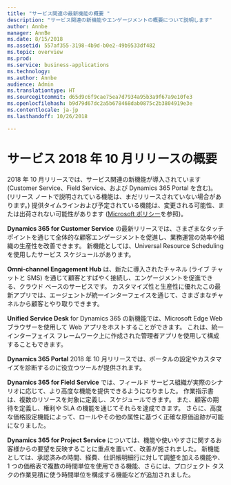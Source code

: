 ```yaml
---
title: "サービス関連の最新機能の概要 "
description: "サービス関連の新機能やエンゲージメントの概要について説明します"
author: Annbe
manager: AnnBe
ms.date: 8/15/2018
ms.assetid: 557af355-3198-4b9d-b0e2-49b9533df482
ms.topic: overview
ms.prod: 
ms.service: business-applications
ms.technology: 
ms.author: Annbe
audience: Admin
ms.translationtype: HT
ms.sourcegitcommit: d65d9c6f9cae75ea7d7934a95b3a9f67a9e10fe3
ms.openlocfilehash: b9d79d67dc2a5b678468dab0875c2b3804919e3e
ms.contentlocale: ja-jp
ms.lasthandoff: 10/26/2018

---
```

#  <a name="overview-of-the-service-october-18-release"></a>サービス 2018 年 10 月リリースの概要 



2018 年 10 月リリースでは、サービス関連の新機能が導入されています (Customer Service、Field Service、および Dynamics 365 Portal を含む)。 (リリース ノートで説明されている機能は、まだリリースされていない場合があります。) 提供タイムラインおよび予定されている機能は、変更される可能性、または出荷されない可能性があります ([Microsoft ポリシー](https://go.microsoft.com/fwlink/p/?linkid=2007332)を参照)。

**Dynamics 365 for Customer Service** の最新リリースでは、さまざまなタッチポイントを通じて全体的な顧客エンゲージメントを促進し、業務運営の効率や組織の生産性を改善できます。 新機能としては、Universal Resource Scheduling を使用したサービス スケジュールがあります。

**Omni-channel Engagement Hub** は、新たに導入されたチャネル (ライブ チャットと SMS) を通じて顧客とすばやく接続し、エンゲージメントを促進できる、クラウド ベースのサービスです。 カスタマイズ性と生産性に優れたこの最新アプリでは、エージェントが統一インターフェイスを通じて、さまざまなチャネルから顧客とやり取りできます。 

**Unified Service Desk** for Dynamics 365 の新機能では、Microsoft Edge Web ブラウザーを使用して Web アプリをホストすることができます。 これは、統一インターフェイス フレームワーク上に作成された管理者アプリを使用して構成することもできます。 

**Dynamics 365 Portal** 2018 年 10 月リリースでは、ポータルの設定やカスタマイズを診断するのに役立つツールが提供されます。 

**Dynamics 365 for Field Service** では、フィールド サービス組織が実際のシナリオに応じて、より高度な機能を提供できるようになりました。 作業指示書は、複数のリソースを対象に定義し、スケジュールできます。 また、顧客の期待を定義し、権利や SLA の機能を通じてそれらを達成できます。 さらに、高度な価格設定機能によって、ロールやその他の属性に基づく正確な原価追跡が可能になりました。

**Dynamics 365 for Project Service** については、機能や使いやすさに関するお客様からの要望を反映することに重点を置いて、改善が施されました。 新機能としては、承認済みの時間、経費、仕訳帳明細行に対して調整を加える機能や、1 つの価格表で複数の時間単位を使用できる機能、さらには、プロジェクト タスクの作業見積に使う時間単位を構成する機能などが追加されました。


